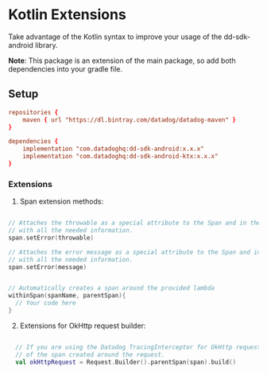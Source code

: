 # Kotlin Extensions

Take advantage of the Kotlin syntax to improve your usage of the dd-sdk-android library.

**Note**: This package is an extension of the main package, so add both dependencies into your gradle file.

## Setup
```conf
repositories {
    maven { url "https://dl.bintray.com/datadog/datadog-maven" }
}

dependencies {
    implementation "com.datadoghq:dd-sdk-android:x.x.x"
    implementation "com.datadoghq:dd-sdk-android-ktx:x.x.x"
}
```

### Extensions

1. Span extension methods:

```kotlin

// Attaches the throwable as a special attribute to the Span and in the same time sends also a Log message
// with all the needed information.
span.setError(throwable)

// Attaches the error message as a special attribute to the Span and in the same time sends also a Log message
// with all the needed information.
span.setError(message)

```

```kotlin

// Automatically creates a span around the provided lambda
withinSpan(spanName, parentSpan){
  // Your code here
}

```

2. Extensions for OkHttp request builder:

```kotlin

  // If you are using the Datadog TracingInterceptor for OkHttp request, this adds the provided parentSpan as the parent
  // of the span created around the request.
  val okHttpRequest = Request.Builder().parentSpan(span).build()

```
